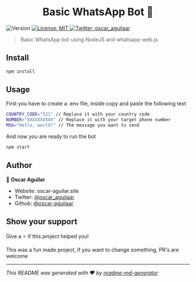 <h1 align="center">Basic WhatsApp Bot 👋</h1>
<p>
  <img alt="Version" src="https://img.shields.io/badge/version-1.0.0-blue.svg?cacheSeconds=2592000" />
  <a href="#" target="_blank">
    <img alt="License: MIT" src="https://img.shields.io/badge/License-MIT-yellow.svg" />
  </a>
  <a href="https://twitter.com/oscar_aguilaar" target="_blank">
    <img alt="Twitter: oscar_aguilaar" src="https://img.shields.io/twitter/follow/oscar_aguilaar.svg?style=social" />
  </a>
</p>

> Basic WhatsApp bot using NodeJS and whatsapp-web.js

## Install

```sh
npm install
```

## Usage

First you have to create a .env file, inside copy and paste the following text

```sh
COUNTRY_CODE="521" // Replace it with your country code
NUMBER="XXXXXXXXXX" // Replace it with your target phone number
MSG="Hello, world!" // The message you want to send
```

And now you are ready to run the bot

```sh
npm start
```

## Author

👤 **Oscar Aguilar**

- Website: oscar-aguilar.site
- Twitter: [@oscar_aguilaar](https://twitter.com/oscar_aguilaar)
- Github: [@oscar-aguilaar](https://github.com/oscar-aguilaar)

## Show your support

Give a ⭐️ if this project helped you!

This was a fun made project, if you want to change something, PR's are welcome

---

_This README was generated with ❤️ by [readme-md-generator](https://github.com/kefranabg/readme-md-generator)_

